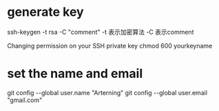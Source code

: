 # generate key
ssh-keygen -t rsa -C "comment"
-t 表示加密算法
-C 表示comment

Changing permission on your SSH private key
chmod 600 yourkeyname

# set the name and email
git config --global user.name "Arterning"
git config --global user.email "gmail.com"
